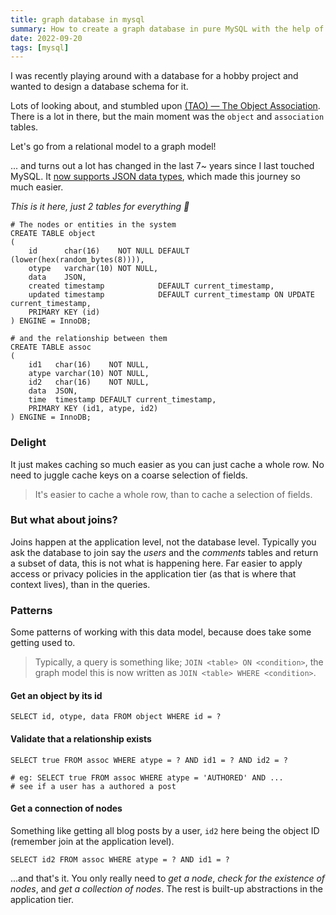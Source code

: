 ```yaml
---
title: graph database in mysql
summary: How to create a graph database in pure MySQL with the help of JSON columns.
date: 2022-09-20
tags: [mysql]
---
```


I was recently playing around with a database for a hobby project and wanted to design a database schema for it.

Lots of looking about, and stumbled upon
[(TAO) — The Object Association](https://cs.uwaterloo.ca/~brecht/courses/854-Emerging-2014/readings/data-store/tao-facebook-distributed-datastore-atc-2013.pdf).
There is a lot in there, but the main moment was the `object` and `association` tables.

Let's go from a relational model to a graph model!

... and turns out a lot has changed in the last 7~ years since I last touched MySQL. It
[now supports JSON data types](https://dev.mysql.com/doc/refman/5.7/en/json.html), which made this journey so much
easier.

_This is it here, just 2 tables for everything 🎉_

```mysql
# The nodes or entities in the system
CREATE TABLE object
(
    id      char(16)    NOT NULL DEFAULT (lower(hex(random_bytes(8)))),
    otype   varchar(10) NOT NULL,
    data    JSON,
    created timestamp            DEFAULT current_timestamp,
    updated timestamp            DEFAULT current_timestamp ON UPDATE current_timestamp,
    PRIMARY KEY (id)
) ENGINE = InnoDB;

# and the relationship between them
CREATE TABLE assoc
(
    id1   char(16)    NOT NULL,
    atype varchar(10) NOT NULL,
    id2   char(16)    NOT NULL,
    data  JSON,
    time  timestamp DEFAULT current_timestamp,
    PRIMARY KEY (id1, atype, id2)
) ENGINE = InnoDB;
```

### Delight

It just makes caching so much easier as you can just cache a whole row. No need to juggle cache keys on a coarse
selection of fields.

> It's easier to cache a whole row, than to cache a selection of fields.

### But what about joins?

Joins happen at the application level, not the database level. Typically you ask the database to join say the _users_
and the _comments_ tables and return a subset of data, this is not what is happening here. Far easier to apply access or
privacy policies in the application tier (as that is where that context lives), than in the queries.

### Patterns

Some patterns of working with this data model, because does take some getting used to.

> Typically, a query is something like; `JOIN <table> ON <condition>`, the graph model this is now written as
> `JOIN <table> WHERE <condition>`.

#### Get an object by its id

```mysql
SELECT id, otype, data FROM object WHERE id = ?
```

#### Validate that a relationship exists

```mysql
SELECT true FROM assoc WHERE atype = ? AND id1 = ? AND id2 = ?

# eg: SELECT true FROM assoc WHERE atype = 'AUTHORED' AND ...
# see if a user has a authored a post
```

#### Get a connection of nodes

Something like getting all blog posts by a user, `id2` here being the object ID (remember join at the application
level).

```mysql
SELECT id2 FROM assoc WHERE atype = ? AND id1 = ?
```

...and that's it. You only really need to _get a node_, _check for the existence of nodes_, and _get a collection of
nodes_. The rest is built-up abstractions in the application tier.

